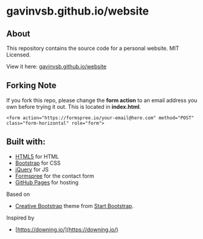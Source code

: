 gavinvsb.github.io/website
=================================================================================================

## About

This repository contains the source code for a personal website. MIT Licensed.

View it here: [gavinvsb.github.io/website](https://gavinvsb.github.io/website/)

## Forking Note

If you fork this repo, please change the **form action** to an email address you own before trying it out. This is located in **index.html**.

```
<form action="https://formspree.io/your-email@here.com" method="POST" class="form-horizontal" role="form">
```

Built with:
--------------------------------------------------------------------------------
* [HTML5](https://developers.google.com/web/) for HTML
* [Bootstrap](http://getbootstrap.com/) for CSS
* [jQuery](https://jquery.com/) for JS
* [Formspree](https://formspree.io/) for the contact form
* [GitHub Pages](https://pages.github.com/) for hosting

Based on
* [Creative Bootstrap](http://startbootstrap.com/template-overviews/creative/) theme from [Start Bootstrap](http://startbootstrap.com/).

Inspired by 
* [https://downing.io/](https://downing.io/)

